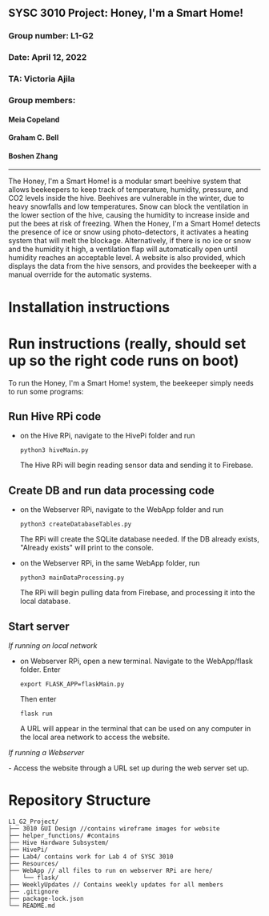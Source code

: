 ## SYSC 3010 Project: Honey, I'm a Smart Home!
### Group number: L1-G2
### Date: April 12, 2022
### TA: Victoria Ajila
### Group members:
#### Meia Copeland
#### Graham C. Bell
#### Boshen Zhang

---

The Honey, I'm a Smart Home! is a modular smart beehive system that allows beekeepers to keep track of temperature, humidity, pressure, and CO2 levels inside the hive. Beehives are vulnerable in the winter, due to heavy snowfalls and low temperatures. Snow can block the ventilation in the lower section of the hive, causing the humidity to increase inside and put the bees at risk of freezing. When the Honey, I'm a Smart Home! detects the presence of ice or snow using photo-detectors, it activates a heating system that will melt the blockage. Alternatively, if there is no ice or snow and the humidity it high, a ventilation flap will automatically open until humidity reaches an acceptable level. A website is also provided, which displays the data from the hive sensors, and provides the beekeeper with a manual override for the automatic systems.

# Installation instructions

# Run instructions (really, should set up so the right code runs on boot)
To run the Honey, I'm a Smart Home! system, the beekeeper simply needs to run some programs:

## Run Hive RPi code

- on the Hive RPi, navigate to the HivePi folder and run 
	<p><code>python3 hiveMain.py</code></p>
	The Hive RPi will begin reading sensor data and sending it to Firebase.

## Create DB and run data processing code

- on the Webserver RPi, navigate to the WebApp folder and run
	<p><code>python3 createDatabaseTables.py</code></p>
	The RPi will create the SQLite database needed. If the DB already exists, "Already exists" will print to the console.

- on the Webserver RPi, in the same WebApp folder, run
	<p><code>python3 mainDataProcessing.py</code></p>
	The RPi will begin pulling data from Firebase, and processing it into the local database.

## Start server

<p><em>If running on local network</em></p>

- on Webserver RPi, open a new terminal. Navigate to the WebApp/flask folder. Enter
	<p><code>export FLASK_APP=flaskMain.py</code></p>
	Then enter
	<p><code>flask run</code></p>
	A URL will appear in the terminal that can be used on any computer in the local area network to access the website.

<p><em>If running a Webserver</em></p>
- Access the website through a URL set up during the web server set up.

	

# Repository Structure
```
L1_G2_Project/
├── 3010 GUI Design //contains wireframe images for website
├── helper_functions/ #contains 
├── Hive Hardware Subsystem/
├── HivePi/
├── Lab4/ contains work for Lab 4 of SYSC 3010
├── Resources/
├── WebApp // all files to run on webserver RPi are here/
│   └── flask/
├── WeeklyUpdates // Contains weekly updates for all members
├── .gitignore
├── package-lock.json
└── README.md
```